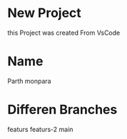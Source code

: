 # New Project
this Project was created From VsCode

# Name
Parth monpara

# Differen Branches
featurs
featurs-2
main